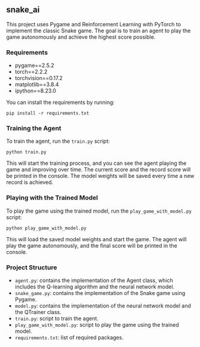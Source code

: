 ## snake_ai

This project uses Pygame and Reinforcement Learning with PyTorch to implement the classic Snake game. The goal is to train an agent to play the game autonomously and achieve the highest score possible.

### Requirements

* pygame==2.5.2
* torch==2.2.2
* torchvision==0.17.2
* matplotlib==3.8.4
* ipython==8.23.0

You can install the requirements by running:

```
pip install -r requirements.txt
```

### Training the Agent

To train the agent, run the `train.py` script:

```
python train.py
```

This will start the training process, and you can see the agent playing the game and improving over time. The current score and the record score will be printed in the console. The model weights will be saved every time a new record is achieved.

### Playing with the Trained Model

To play the game using the trained model, run the `play_game_with_model.py` script:

```
python play_game_with_model.py
```

This will load the saved model weights and start the game. The agent will play the game autonomously, and the final score will be printed in the console.

### Project Structure

* `agent.py`: contains the implementation of the Agent class, which includes the Q-learning algorithm and the neural network model.
* `snake_game.py`: contains the implementation of the Snake game using Pygame.
* `model.py`: contains the implementation of the neural network model and the QTrainer class.
* `train.py`: script to train the agent.
* `play_game_with_model.py`: script to play the game using the trained model.
* `requirements.txt`: list of required packages.

